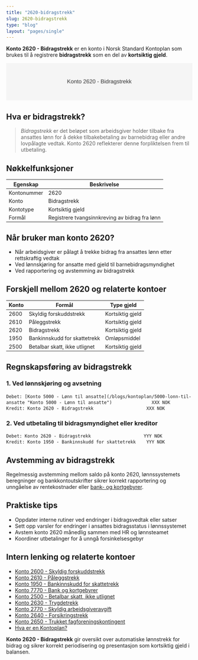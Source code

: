 ```yaml
---
title: "2620-bidragstrekk"
slug: 2620-bidragstrekk
type: "blog"
layout: "pages/single"
---
```


**Konto 2620 - Bidragstrekk** er en konto i Norsk Standard Kontoplan som brukes til å registrere **bidragstrekk** som en del av **kortsiktig gjeld**.

![Illustrasjon av konto 2620 Bidragstrekk](2620-bidragstrekk-image.svg)

## Hva er bidragstrekk?

> *Bidragstrekk* er det beløpet som arbeidsgiver holder tilbake fra ansattes lønn for å dekke tilbakebetaling av barnebidrag eller andre lovpålagte vedtak. Konto 2620 reflekterer denne forpliktelsen frem til utbetaling.

## Nøkkelfunksjoner

| Egenskap      | Beskrivelse                                    |
|---------------|------------------------------------------------|
| Kontonummer   | 2620                                           |
| Konto         | Bidragstrekk                                   |
| Kontotype     | Kortsiktig gjeld                               |
| Formål        | Registrere tvangsinnkreving av bidrag fra lønn |

## Når bruker man konto 2620?

* Når arbeidsgiver er pålagt å trekke bidrag fra ansattes lønn etter rettskraftig vedtak
* Ved lønnskjøring for ansatte med gjeld til barnebidragsmyndighet
* Ved rapportering og avstemming av bidragstrekk

## Forskjell mellom 2620 og relaterte kontoer

| Konto | Formål                              | Type gjeld       |
|-------|-------------------------------------|------------------|
| 2600  | Skyldig forskuddstrekk              | Kortsiktig gjeld |
| 2610  | Påleggstrekk                        | Kortsiktig gjeld |
| 2620  | Bidragstrekk                        | Kortsiktig gjeld |
| 1950  | Bankinnskudd for skattetrekk        | Omløpsmiddel     |
| 2500  | Betalbar skatt, ikke utlignet       | Kortsiktig gjeld |

## Regnskapsføring av bidragstrekk

### 1. Ved lønnskjøring og avsetning

```plaintext
Debet: [Konto 5000 - Lønn til ansatte](/blogs/kontoplan/5000-lonn-til-ansatte "Konto 5000 - Lønn til ansatte")               XXX NOK
Kredit: Konto 2620 - Bidragstrekk                    XXX NOK
```

### 2. Ved utbetaling til bidragsmyndighet eller kreditor

```plaintext
Debet: Konto 2620 - Bidragstrekk                    YYY NOK
Kredit: Konto 1950 - Bankinnskudd for skattetrekk    YYY NOK
```

## Avstemming av bidragstrekk

Regelmessig avstemming mellom saldo på konto 2620, lønnssystemets beregninger og bankkontoutskrifter sikrer korrekt rapportering og unngåelse av rentekostnader eller [bank- og kortgebyrer](/blogs/kontoplan/7770-bank-og-kortgebyrer "Konto 7770 - Bank og kortgebyrer").

## Praktiske tips

* Oppdater interne rutiner ved endringer i bidragsvedtak eller satser
* Sett opp varsler for endringer i ansattes bidragsstatus i lønnssystemet
* Avstem konto 2620 månedlig sammen med HR og lønnsteamet
* Koordiner utbetalinger for å unngå forsinkelsesgebyr

## Intern lenking og relaterte kontoer

* [Konto 2600 - Skyldig forskuddstrekk](/blogs/kontoplan/2600-forskuddstrekk "Konto 2600 - Skyldig forskuddstrekk")
* [Konto 2610 - Påleggstrekk](/blogs/kontoplan/2610-paalleggstrekk "Konto 2610 - Påleggstrekk")
* [Konto 1950 - Bankinnskudd for skattetrekk](/blogs/kontoplan/1950-bankinnskudd-for-skattetrekk "Konto 1950 - Bankinnskudd for skattetrekk")
* [Konto 7770 - Bank og kortgebyrer](/blogs/kontoplan/7770-bank-og-kortgebyrer "Konto 7770 - Bank og kortgebyrer i Norsk Standard Kontoplan")
* [Konto 2500 - Betalbar skatt, ikke utlignet](/blogs/kontoplan/2500-betalbar-skatt-ikke-utlignet "Konto 2500 - Betalbar skatt, ikke utlignet")
* [Konto 2630 - Trygdetrekk](/blogs/kontoplan/2630-trygdetrekk "Konto 2630 - Trygdetrekk")
* [Konto 2770 - Skyldig arbeidsgiveravgift](/blogs/kontoplan/2770-skyldig-arbeidsgiveravgift "Konto 2770 - Skyldig arbeidsgiveravgift")
 * [Konto 2640 - Forsikringstrekk](/blogs/kontoplan/2640-forsikringstrekk "Konto 2640 - Forsikringstrekk")
 * [Konto 2650 - Trukket fagforeningskontingent](/blogs/kontoplan/2650-trukket-fagforeningskontingent "Konto 2650 - Trukket fagforeningskontingent")
 * [Hva er en Kontoplan?](/blogs/regnskap/hva-er-kontoplan "Hva er en Kontoplan? Komplett Guide til Kontoplaner i Norsk Regnskap")

**Konto 2620 - Bidragstrekk** gir oversikt over automatiske lønnstrekk for bidrag og sikrer korrekt periodisering og presentasjon som kortsiktig gjeld i balansen.
